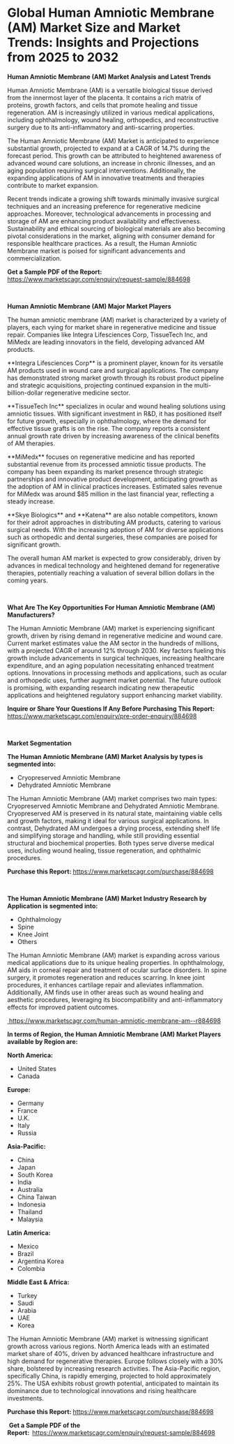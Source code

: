 <p><h1>Global Human Amniotic Membrane (AM) Market Size and Market Trends: Insights and Projections from 2025 to 2032</h1></p><p><strong>Human Amniotic Membrane (AM) Market Analysis and Latest Trends</strong></p>
<p><p>Human Amniotic Membrane (AM) is a versatile biological tissue derived from the innermost layer of the placenta. It contains a rich matrix of proteins, growth factors, and cells that promote healing and tissue regeneration. AM is increasingly utilized in various medical applications, including ophthalmology, wound healing, orthopedics, and reconstructive surgery due to its anti-inflammatory and anti-scarring properties.</p><p>The Human Amniotic Membrane (AM) Market is anticipated to experience substantial growth, projected to expand at a CAGR of 14.7% during the forecast period. This growth can be attributed to heightened awareness of advanced wound care solutions, an increase in chronic illnesses, and an aging population requiring surgical interventions. Additionally, the expanding applications of AM in innovative treatments and therapies contribute to market expansion. </p><p>Recent trends indicate a growing shift towards minimally invasive surgical techniques and an increasing preference for regenerative medicine approaches. Moreover, technological advancements in processing and storage of AM are enhancing product availability and effectiveness. Sustainability and ethical sourcing of biological materials are also becoming pivotal considerations in the market, aligning with consumer demand for responsible healthcare practices. As a result, the Human Amniotic Membrane market is poised for significant advancements and commercialization.</p></p>
<p><strong>Get a Sample PDF of the Report:&nbsp;</strong> <a href="https://www.marketscagr.com/enquiry/request-sample/884698?utm_campaign=3510&utm_medium=2&utm_source=Github&utm_content=ia&utm_term=14042025&utm_id=human-amniotic-membrane-am">https://www.marketscagr.com/enquiry/request-sample/884698</a></p>
<p>&nbsp;</p>
<p><strong>Human Amniotic Membrane (AM) Major Market Players</strong></p>
<p><p>The human amniotic membrane (AM) market is characterized by a variety of players, each vying for market share in regenerative medicine and tissue repair. Companies like Integra Lifesciences Corp, TissueTech Inc, and MiMedx are leading innovators in the field, developing advanced AM products.</p><p>**Integra Lifesciences Corp** is a prominent player, known for its versatile AM products used in wound care and surgical applications. The company has demonstrated strong market growth through its robust product pipeline and strategic acquisitions, projecting continued expansion in the multi-billion-dollar regenerative medicine sector.</p><p>**TissueTech Inc** specializes in ocular and wound healing solutions using amniotic tissues. With significant investment in R&D, it has positioned itself for future growth, especially in ophthalmology, where the demand for effective tissue grafts is on the rise. The company reports a consistent annual growth rate driven by increasing awareness of the clinical benefits of AM therapies.</p><p>**MiMedx** focuses on regenerative medicine and has reported substantial revenue from its processed amniotic tissue products. The company has been expanding its market presence through strategic partnerships and innovative product development, anticipating growth as the adoption of AM in clinical practices increases. Estimated sales revenue for MiMedx was around $85 million in the last financial year, reflecting a steady increase.</p><p>**Skye Biologics** and **Katena** are also notable competitors, known for their adroit approaches in distributing AM products, catering to various surgical needs. With the increasing adoption of AM for diverse applications such as orthopedic and dental surgeries, these companies are poised for significant growth.</p><p>The overall human AM market is expected to grow considerably, driven by advances in medical technology and heightened demand for regenerative therapies, potentially reaching a valuation of several billion dollars in the coming years.</p></p>
<p>&nbsp;</p>
<p><strong>What Are The Key Opportunities For Human Amniotic Membrane (AM) Manufacturers?</strong></p>
<p><p>The Human Amniotic Membrane (AM) market is experiencing significant growth, driven by rising demand in regenerative medicine and wound care. Current market estimates value the AM sector in the hundreds of millions, with a projected CAGR of around 12% through 2030. Key factors fueling this growth include advancements in surgical techniques, increasing healthcare expenditure, and an aging population necessitating enhanced treatment options. Innovations in processing methods and applications, such as ocular and orthopedic uses, further augment market potential. The future outlook is promising, with expanding research indicating new therapeutic applications and heightened regulatory support enhancing market viability.</p></p>
<p><strong>Inquire or Share Your Questions If Any Before Purchasing This Report:</strong> <a href="https://www.marketscagr.com/enquiry/pre-order-enquiry/884698?utm_campaign=3510&utm_medium=2&utm_source=Github&utm_content=ia&utm_term=14042025&utm_id=human-amniotic-membrane-am">https://www.marketscagr.com/enquiry/pre-order-enquiry/884698</a></p>
<p>&nbsp;</p>
<p><strong>Market Segmentation</strong></p>
<p><strong>The Human Amniotic Membrane (AM) Market Analysis by types is segmented into:</strong></p>
<p><ul><li>Cryopreserved Amniotic Membrane</li><li>Dehydrated Amniotic Membrane</li></ul></p>
<p><p>The Human Amniotic Membrane (AM) market comprises two main types: Cryopreserved Amniotic Membrane and Dehydrated Amniotic Membrane. Cryopreserved AM is preserved in its natural state, maintaining viable cells and growth factors, making it ideal for various surgical applications. In contrast, Dehydrated AM undergoes a drying process, extending shelf life and simplifying storage and handling, while still providing essential structural and biochemical properties. Both types serve diverse medical uses, including wound healing, tissue regeneration, and ophthalmic procedures.</p></p>
<p><strong>Purchase this Report:&nbsp;</strong><a href="https://www.marketscagr.com/purchase/884698?utm_campaign=3510&utm_medium=2&utm_source=Github&utm_content=ia&utm_term=14042025&utm_id=human-amniotic-membrane-am">https://www.marketscagr.com/purchase/884698</a></p>
<p>&nbsp;</p>
<p><strong>The Human Amniotic Membrane (AM) Market Industry Research by Application is segmented into:</strong></p>
<p><ul><li>Ophthalmology</li><li>Spine</li><li>Knee Joint</li><li>Others</li></ul></p>
<p><p>The Human Amniotic Membrane (AM) market is expanding across various medical applications due to its unique healing properties. In ophthalmology, AM aids in corneal repair and treatment of ocular surface disorders. In spine surgery, it promotes regeneration and reduces scarring. In knee joint procedures, it enhances cartilage repair and alleviates inflammation. Additionally, AM finds use in other areas such as wound healing and aesthetic procedures, leveraging its biocompatibility and anti-inflammatory effects for improved patient outcomes.</p></p>
<p><a href="https://www.marketscagr.com/human-amniotic-membrane-am--r884698?utm_campaign=3510&utm_medium=2&utm_source=Github&utm_content=ia&utm_term=14042025&utm_id=human-amniotic-membrane-am">&nbsp;https://www.marketscagr.com/human-amniotic-membrane-am--r884698</a></p>
<p><strong>In terms of Region, the Human Amniotic Membrane (AM) Market Players available by Region are:</strong></p>
<p>
    <p> <strong> North America: </strong>
        <ul>
            <li>United States</li>
            <li>Canada</li>
        </ul>
        </p> 
    <p> <strong> Europe: </strong>
        <ul>
            <li>Germany</li>
            <li>France</li>
            <li>U.K.</li>
            <li>Italy</li>
            <li>Russia</li>
        </ul>
        </p> 
    <p> <strong> Asia-Pacific: </strong>
        <ul>
            <li>China</li>
            <li>Japan</li>
            <li>South Korea</li>
            <li>India</li>
            <li>Australia</li>
            <li>China Taiwan</li>
            <li>Indonesia</li>
            <li>Thailand</li>
            <li>Malaysia</li>
        </ul>
        </p> 
    <p> <strong> Latin America: </strong>
        <ul>
            <li>Mexico</li>
            <li>Brazil</li>
            <li>Argentina Korea</li>
            <li>Colombia</li>
        </ul>
        </p> 
    <p> <strong> Middle East & Africa: </strong>
        <ul>
            <li>Turkey</li>
            <li>Saudi</li>
            <li>Arabia</li>
            <li>UAE</li>
            <li>Korea</li>
        </ul>
    </p>
    </p>
<p><p>The Human Amniotic Membrane (AM) market is witnessing significant growth across various regions. North America leads with an estimated market share of 40%, driven by advanced healthcare infrastructure and high demand for regenerative therapies. Europe follows closely with a 30% share, bolstered by increasing research activities. The Asia-Pacific region, specifically China, is rapidly emerging, projected to hold approximately 25%. The USA exhibits robust growth potential, anticipated to maintain its dominance due to technological innovations and rising healthcare investments.</p></p>
<p><strong>Purchase this Report: </strong><a href="https://www.marketscagr.com/purchase/884698?utm_campaign=3510&utm_medium=2&utm_source=Github&utm_content=ia&utm_term=14042025&utm_id=human-amniotic-membrane-am">https://www.marketscagr.com/purchase/884698</a></p>
<p>&nbsp;<strong>Get a Sample PDF of the Report:&nbsp;&nbsp;</strong><a href="https://www.marketscagr.com/enquiry/request-sample/884698?utm_campaign=3510&utm_medium=2&utm_source=Github&utm_content=ia&utm_term=14042025&utm_id=human-amniotic-membrane-am">https://www.marketscagr.com/enquiry/request-sample/884698</a></p>
<p><strong></strong></p>
<p><p></p><p></p><p></p></p>